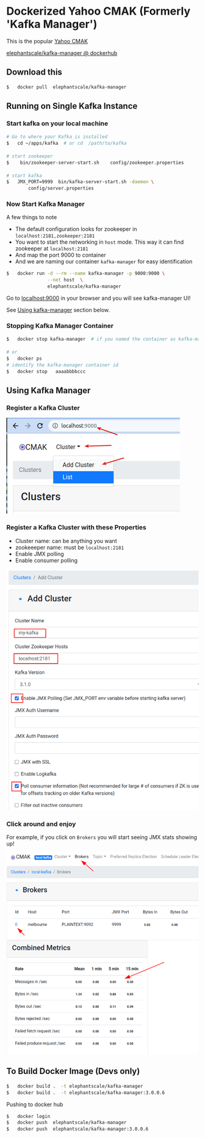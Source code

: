# Dockerized Yahoo CMAK (Formerly 'Kafka Manager')

This is the popular [Yahoo CMAK](https://github.com/yahoo/CMAK)

[elephantscale/kafka-manager @ dockerhub](https://hub.docker.com/r/elephantscale/kafka-manager)

## Download this

```bash
$   docker pull  elephantscale/kafka-manager
```

## Running on Single Kafka Instance

### Start kafka on your local machine

```bash
# Go to where your Kafka is installed
$   cd ~/apps/kafka  # or cd  /path/to/kafka

# start zookeeper
$    bin/zookeeper-server-start.sh    config/zookeeper.properties

# start kafka
$   JMX_PORT=9999  bin/kafka-server-start.sh -daemon \
        config/server.properties
```

### Now Start Kafka Manager  

A few things to note

* The default configuration looks for zookeeper in `localhost:2181,zookeeper:2181`
* You want to start the networking in `host` mode.  This way it can find zookeeper  at `localhost:2181`
* And map the port 9000 to container
* And we are naming our container `kafka-manager` for easy identification

```bash
$   docker run -d --rm --name kafka-manager -p 9000:9000 \
               --net host  \
               elephantscale/kafka-manager
```

Go to [localhost:9000](http://localhost:9000) in your browser and you will see kafka-manager UI!

See [Using kafka-manager](#using-kafka-manager) section below.

### Stopping Kafka Manager Container

```bash
$   docker stop kafka-manager  # if you named the container as kafka-manager

# or 
$   docker ps
# identify the kafka-manager container id
$   docker stop   aaaabbbbccc
```

## Using Kafka Manager

### Register a Kafka Cluster

![](images/kafka-manager-1.png)

### Register a Kafka Cluster with these Properties

* Cluster name: can be anything you want
* zookeeeper name: must be `localhost:2181`
* Enable JMX polling
* Enable consumer polling

![](images/kafka-manager-2.png)

### Click around and enjoy

For example, if you click on `Brokers` you will start seeing JMX stats showing up!

![](images/kafka-manager-3.png)

## To Build Docker Image (Devs only)

```bash
$   docker build .  -t elephantscale/kafka-manager
$   docker build .  -t elephantscale/kafka-manager:3.0.0.6
```

Pushing to docker hub

```bash
$   docker login
$   docker push  elephantscale/kafka-manager
$   docker push  elephantscale/kafka-manager:3.0.0.6
```
